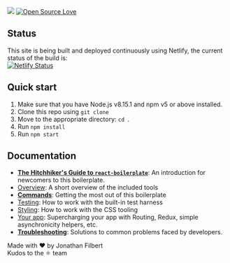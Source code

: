 <img src="https://david-dm.org/jonathanfilbert/newSite2019.svg"/> [![Open Source Love](https://badges.frapsoft.com/os/v1/open-source.svg?v=103)](https://github.com/ellerbrock/open-source-badge/)    


## Status
This site is being built and deployed continuously using Netlify, the current status of the build is: <br/>
[![Netlify Status](https://api.netlify.com/api/v1/badges/df7fc4e0-8966-43f2-a362-58ad0730cd4e/deploy-status)](https://app.netlify.com/sites/determined-kilby-16929d/deploys)

## Quick start

1.  Make sure that you have Node.js v8.15.1 and npm v5 or above installed.
2.  Clone this repo using `git clone`
3.  Move to the appropriate directory: `cd `.<br />
4. Run `npm install`
5. Run `npm start`

## Documentation

- [**The Hitchhiker's Guide to `react-boilerplate`**](docs/general/introduction.md): An introduction for newcomers to this boilerplate.
- [Overview](docs/general): A short overview of the included tools
- [**Commands**](docs/general/commands.md): Getting the most out of this boilerplate
- [Testing](docs/testing): How to work with the built-in test harness
- [Styling](docs/css): How to work with the CSS tooling
- [Your app](docs/js): Supercharging your app with Routing, Redux, simple
  asynchronicity helpers, etc.
- [**Troubleshooting**](docs/general/gotchas.md): Solutions to common problems faced by developers.

Made with :heart: by Jonathan Filbert <br/>
Kudos to the :atom_symbol: team
